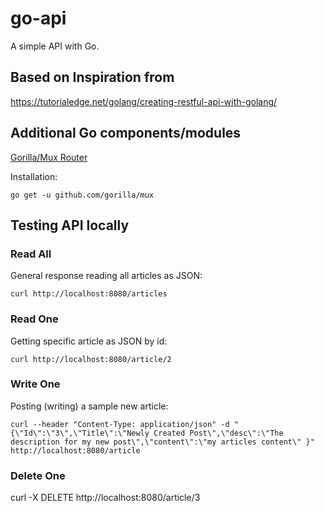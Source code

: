 # go-api

A simple API with Go.

## Based on Inspiration from

https://tutorialedge.net/golang/creating-restful-api-with-golang/

## Additional Go components/modules

[Gorilla/Mux Router](https://github.com/gorilla/mux)

Installation:

    go get -u github.com/gorilla/mux

## Testing API locally

### Read All

General response reading all articles as JSON:

    curl http://localhost:8080/articles

### Read One

Getting specific article as JSON by id:

    curl http://localhost:8080/article/2

### Write One

Posting (writing) a sample new article:

    curl --header "Content-Type: application/json" -d "{\"Id\":\"3\",\"Title\":\"Newly Created Post\",\"desc\":\"The description for my new post\",\"content\":\"my articles content\" }" http://localhost:8080/article

### Delete One

curl -X DELETE http://localhost:8080/article/3
